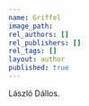 ```yaml
---
name: Griffel
image_path:
rel_authors: []
rel_publishers: []
rel_tags: []
layout: author
published: true
---
```


László Dállos.
